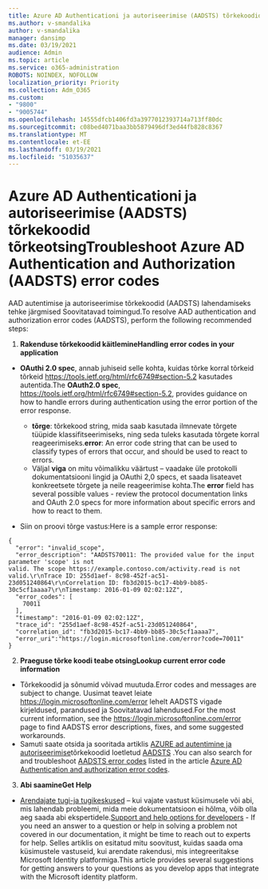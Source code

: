 ```yaml
---
title: Azure AD Authenticationi ja autoriseerimise (AADSTS) tõrkekoodid tõrkeotsing
ms.author: v-smandalika
author: v-smandalika
manager: dansimp
ms.date: 03/19/2021
audience: Admin
ms.topic: article
ms.service: o365-administration
ROBOTS: NOINDEX, NOFOLLOW
localization_priority: Priority
ms.collection: Adm_O365
ms.custom:
- "9800"
- "9005744"
ms.openlocfilehash: 14555dfcb1406fd3a3977012393714a713ff80dc
ms.sourcegitcommit: c08bed4071baa3bb5879496df3ed44fb828c8367
ms.translationtype: MT
ms.contentlocale: et-EE
ms.lasthandoff: 03/19/2021
ms.locfileid: "51035637"
---
```

# <a name="troubleshoot-azure-ad-authentication-and-authorization-aadsts-error-codes"></a><span data-ttu-id="74abf-102">Azure AD Authenticationi ja autoriseerimise (AADSTS) tõrkekoodid tõrkeotsing</span><span class="sxs-lookup"><span data-stu-id="74abf-102">Troubleshoot Azure AD Authentication and Authorization (AADSTS) error codes</span></span>

<span data-ttu-id="74abf-103">AAD autentimise ja autoriseerimise tõrkekoodid (AADSTS) lahendamiseks tehke järgmised Soovitatavad toimingud.</span><span class="sxs-lookup"><span data-stu-id="74abf-103">To resolve AAD authentication and authorization error codes (AADSTS), perform the following recommended steps:</span></span>

1. <span data-ttu-id="74abf-104">**Rakenduse tõrkekoodid käitlemine**</span><span class="sxs-lookup"><span data-stu-id="74abf-104">**Handling error codes in your application**</span></span>

- <span data-ttu-id="74abf-105">**OAuthi 2.0 spec**, annab juhiseid selle kohta, kuidas tõrke korral tõrkeid tõrkeid https://tools.ietf.org/html/rfc6749#section-5.2 kasutades autentida.</span><span class="sxs-lookup"><span data-stu-id="74abf-105">The **OAuth2.0 spec**, https://tools.ietf.org/html/rfc6749#section-5.2, provides guidance on how to handle errors during authentication using the error portion of the error response.</span></span>

    - <span data-ttu-id="74abf-106">**tõrge**: tõrkekood string, mida saab kasutada ilmnevate tõrgete tüüpide klassifitseerimiseks, ning seda tuleks kasutada tõrgete korral reageerimiseks.</span><span class="sxs-lookup"><span data-stu-id="74abf-106">**error**: An error code string that can be used to classify types of errors that occur, and should be used to react to errors.</span></span>
    - <span data-ttu-id="74abf-107">Väljal **viga** on mitu võimalikku väärtust – vaadake üle protokolli dokumentatsiooni lingid ja OAuthi 2,0 specs, et saada lisateavet konkreetsete tõrgete ja neile reageerimise kohta.</span><span class="sxs-lookup"><span data-stu-id="74abf-107">The **error** field has several possible values - review the protocol documentation links and OAuth 2.0 specs for more information about specific errors and how to react to them.</span></span>

- <span data-ttu-id="74abf-108">Siin on proovi tõrge vastus:</span><span class="sxs-lookup"><span data-stu-id="74abf-108">Here is a sample error response:</span></span>
```
{
  "error": "invalid_scope",
  "error_description": "AADSTS70011: The provided value for the input parameter 'scope' is not 
valid. The scope https://example.contoso.com/activity.read is not valid.\r\nTrace ID: 255d1aef- 8c98-452f-ac51-23d051240864\r\nCorrelation ID: fb3d2015-bc17-4bb9-bb85-30c5cf1aaaa7\r\nTimestamp: 2016-01-09 02:02:12Z",
  "error_codes": [
    70011
  ],
  "timestamp": "2016-01-09 02:02:12Z",
  "trace_id": "255d1aef-8c98-452f-ac51-23d051240864",
  "correlation_id": "fb3d2015-bc17-4bb9-bb85-30c5cf1aaaa7", 
  "error_uri":"https://login.microsoftonline.com/error?code=70011"
}
```
2. <span data-ttu-id="74abf-109">**Praeguse tõrke koodi teabe otsing**</span><span class="sxs-lookup"><span data-stu-id="74abf-109">**Lookup current error code information**</span></span>

- <span data-ttu-id="74abf-110">Tõrkekoodid ja sõnumid võivad muutuda.</span><span class="sxs-lookup"><span data-stu-id="74abf-110">Error codes and messages are subject to change.</span></span> <span data-ttu-id="74abf-111">Uusimat teavet leiate https://login.microsoftonline.com/error lehelt AADSTS vigade kirjeldused, parandused ja Soovitatavad lahendused.</span><span class="sxs-lookup"><span data-stu-id="74abf-111">For the most current information, see the https://login.microsoftonline.com/error page to find AADSTS error descriptions, fixes, and some suggested workarounds.</span></span>
- <span data-ttu-id="74abf-112">Samuti saate otsida ja sooritada artiklis [AZURE ad autentimine ja autoriseerimise](https://docs.microsoft.com/azure/active-directory/develop/reference-aadsts-error-codes#handling-error-codes-in-your-application)tõrkekoodid loetletud [AADSTS](https://docs.microsoft.com/azure/active-directory/develop/reference-aadsts-error-codes#aadsts-error-codes) .</span><span class="sxs-lookup"><span data-stu-id="74abf-112">You can also search for and troubleshoot [AADSTS error codes](https://docs.microsoft.com/azure/active-directory/develop/reference-aadsts-error-codes#aadsts-error-codes) listed in the article [Azure AD Authentication and authorization error codes](https://docs.microsoft.com/azure/active-directory/develop/reference-aadsts-error-codes#handling-error-codes-in-your-application).</span></span>

3. <span data-ttu-id="74abf-113">**Abi saamine**</span><span class="sxs-lookup"><span data-stu-id="74abf-113">**Get Help**</span></span>

- <span data-ttu-id="74abf-114">[Arendajate tugi-ja tugikeskused](https://docs.microsoft.com/azure/active-directory/develop/developer-support-help-options) – kui vajate vastust küsimusele või abi, mis lahendab probleemi, mida meie dokumentatsioon ei hõlma, võib olla aeg saada abi ekspertidele.</span><span class="sxs-lookup"><span data-stu-id="74abf-114">[Support and help options for developers](https://docs.microsoft.com/azure/active-directory/develop/developer-support-help-options) - If you need an answer to a question or help in solving a problem not covered in our documentation, it might be time to reach out to experts for help.</span></span> <span data-ttu-id="74abf-115">Selles artiklis on esitatud mitu soovitust, kuidas saada oma küsimustele vastuseid, kui arendate rakendusi, mis integreeritakse Microsoft Identity platformiga.</span><span class="sxs-lookup"><span data-stu-id="74abf-115">This article provides several suggestions for getting answers to your questions as you develop apps that integrate with the Microsoft identity platform.</span></span>









